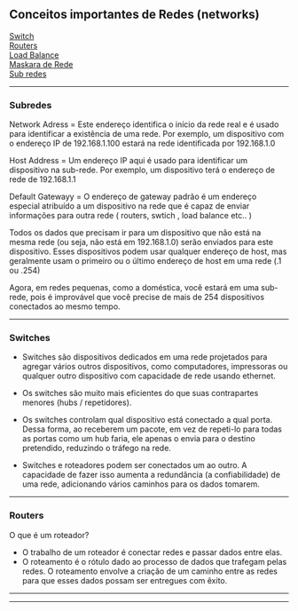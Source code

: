 ## Conceitos importantes de Redes (networks)

[Switch](#Switches)</br>
[Routers](#Routers)</br>
[Load Balance](#Loads)</br>
[Maskara de Rede](#Masks</br>)</br>
[Sub redes](#Subnet</br>)</br>


---

### Subredes

Network Adress = Este endereço identifica o início da rede real e é usado para identificar a existência de uma rede.
Por exemplo, um dispositivo com o endereço IP de 192.168.1.100 estará na rede identificada por 192.168.1.0

Host Address = Um endereço IP aqui é usado para identificar um dispositivo na sub-rede. 
Por exemplo, um dispositivo terá o endereço de rede de 192.168.1.1

Default Gatewayy = O endereço de gateway padrão é um endereço especial atribuído a um dispositivo na rede que é capaz de enviar informações para outra rede
( routers, swtich , load balance etc.. )


Todos os dados que precisam ir para um dispositivo que não está na mesma rede (ou seja, não está em 192.168.1.0) serão enviados para este dispositivo. 
Esses dispositivos podem usar qualquer endereço de host, mas geralmente usam o primeiro ou o último endereço de host em uma rede (.1 ou .254)

Agora, em redes pequenas, como a doméstica, você estará em uma sub-rede, pois é improvável que você precise de mais de 254 dispositivos conectados ao mesmo tempo.


---

### Switches


- Switches são dispositivos dedicados em uma rede projetados para agregar vários outros dispositivos, 
como computadores, impressoras ou qualquer outro dispositivo com capacidade de rede usando ethernet.


- Os switches são muito mais eficientes do que suas contrapartes menores (hubs / repetidores). 

- Os switches controlam qual dispositivo está conectado a qual porta. Dessa forma, ao receberem um pacote, 
em vez de repeti-lo para todas as portas como um hub faria, ele apenas o envia para o destino pretendido, reduzindo o tráfego na rede.

- Switches e roteadores podem ser conectados um ao outro. 
A capacidade de fazer isso aumenta a redundância (a confiabilidade) de uma rede, adicionando vários caminhos para os dados tomarem.

---

### Routers


 O que é um roteador?
- O trabalho de um roteador é conectar redes e passar dados entre elas.
- O roteamento é o rótulo dado ao processo de dados que trafegam pelas redes. 
O roteamento envolve a criação de um caminho entre as redes para que esses dados possam ser entregues com êxito.

---



---


